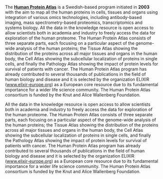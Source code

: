 The [**Human Protein Atlas**](https://www.proteinatlas.org/) is a Swedish-based program initiated in **2003** with the aim to map all the human proteins in cells, tissues and organs using integration of various omics technologies, including antibody-based imaging, mass spectrometry-based proteomics, transcriptomics and systems biology. All the data in the knowledge resource is open access to allow scientists both in academia and industry to freely access the data for exploration of the human proteome. The Human Protein Atlas consists of three separate parts, each focusing on a particular aspect of the genome-wide analysis of the human proteins; the Tissue Atlas showing the distribution of the proteins across all major tissues and organs in the human body, the Cell Atlas showing the subcellular localization of proteins in single cells, and finally the Pathology Atlas showing the impact of protein levels for survival of patients with cancer. The Human Protein Atlas program has already contributed to several thousands of publications in the field of human biology and disease and it is selected by the organization ELIXIR (www.elixir-europe.org) as a European core resource due to its fundamental importance for a wider life science community. The Human Protein Atlas consortium is funded by the Knut and Alice Wallenberg Foundation.

All the data in the knowledge resource is open access to allow scientists both in academia and industry to freely access the data for exploration of the human proteome. The Human Protein Atlas consists of three separate parts, each focusing on a particular aspect of the genome-wide analysis of the human proteins; the Tissue Atlas showing the distribution of the proteins across all major tissues and organs in the human body, the Cell Atlas showing the subcellular localization of proteins in single cells, and finally the Pathology Atlas showing the impact of protein levels for survival of patients with cancer. The Human Protein Atlas program has already contributed to several thousands of publications in the field of human biology and disease and it is selected by the organization ELIXIR (www.elixir-europe.org) as a European core resource due to its fundamental importance for a wider life science community. The Human Protein Atlas consortium is funded by the Knut and Alice Wallenberg Foundation.


